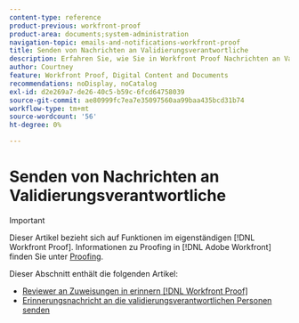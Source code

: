 ```yaml
---
content-type: reference
product-previous: workfront-proof
product-area: documents;system-administration
navigation-topic: emails-and-notifications-workfront-proof
title: Senden von Nachrichten an Validierungsverantwortliche
description: Erfahren Sie, wie Sie in Workfront Proof Nachrichten an Validierungsverantwortliche senden.
author: Courtney
feature: Workfront Proof, Digital Content and Documents
recommendations: noDisplay, noCatalog
exl-id: d2e269a7-de26-40c5-b59c-6fcd64758039
source-git-commit: ae80999fc7ea7e35097560aa99baa435bcd31b74
workflow-type: tm+mt
source-wordcount: '56'
ht-degree: 0%

---
```


# Senden von Nachrichten an Validierungsverantwortliche

>[!IMPORTANT]
>
>Dieser Artikel bezieht sich auf Funktionen im eigenständigen [!DNL Workfront Proof]. Informationen zu Proofing in [!DNL Adobe Workfront] finden Sie unter [Proofing](../../../review-and-approve-work/proofing/proofing.md).

Dieser Abschnitt enthält die folgenden Artikel:

* [Reviewer an Zuweisungen in erinnern [!DNL Workfront Proof]](../../../workfront-proof/wp-emailsntfctns/messaging-reviewers/remind-reviewer-assignments-wp.md)
* [Erinnerungsnachricht an die validierungsverantwortlichen Personen senden](../../../workfront-proof/wp-emailsntfctns/messaging-reviewers/send-reminder-to-proof-reviewers.md)
